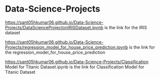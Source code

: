 # Data-Science-Projects


https://sant05hkumar06.github.io/Data-Science-Projects/DataScienceProjectonIRISDataset.ipynb is the link for the IRIS dataset


https://sant05hkumar06.github.io/Data-Science-Projects/regression_model_for_house_price_prediction.ipynb is the link for the regression_model_for_house_price_prediction


https://sant05hkumar06.github.io/Data-Science-Projects/Classification Model for Titanic Dataset.ipynb is the link for Classification Model for Titanic Dataset
